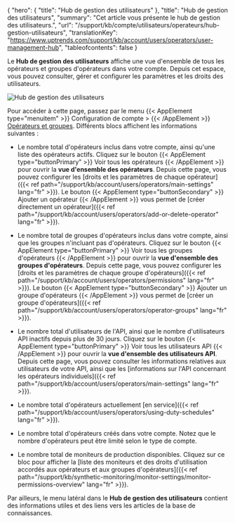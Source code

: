 {
"hero": {
"title": "Hub de gestion des utilisateurs"
},
"title": "Hub de gestion des utilisateurs",
"summary": "Cet article vous présente le hub de gestion des utilisateurs.",
"url": "/support/kb/compte/utilisateurs/operateurs/hub-gestion-utilisateurs",
"translationKey": "https://www.uptrends.com/support/kb/account/users/operators/user-management-hub",
"tableofcontents": false
}

Le **Hub de gestion des utilisateurs** affiche une vue d'ensemble de tous les opérateurs et groupes d'opérateurs dans votre compte. Depuis cet espace, vous pouvez consulter, gérer et configurer les paramètres et les droits des utilisateurs.

![Hub de gestion des utilisateurs](/img/content/scr-user-management-hub.min.png)

Pour accéder à cette page, passez par le menu {{< AppElement type="menuitem" >}} Configuration de compte > {{< /AppElement >}} [Opérateurs et groupes](https://app.uptrends.com/Hubs/UserManagement). Différents blocs affichent les informations suivantes :

- Le nombre total d'opérateurs inclus dans votre compte, ainsi qu'une liste des opérateurs actifs. Cliquez sur le bouton {{< AppElement type="buttonPrimary" >}} Voir tous les opérateurs {{< /AppElement >}} pour ouvrir la **vue d'ensemble des opérateurs**. Depuis cette page, vous pouvez configurer les [droits et les paramètres de chaque opérateur]({{< ref path="/support/kb/account/users/operators/main-settings" lang="fr" >}}). Le bouton {{< AppElement type="buttonSecondary" >}} Ajouter un opérateur {{< /AppElement >}} vous permet de [créer directement un opérateur]({{< ref path="/support/kb/account/users/operators/add-or-delete-operator" lang="fr" >}}).

- Le nombre total de groupes d'opérateurs inclus dans votre compte, ainsi que les groupes n'incluant pas d'opérateurs. Cliquez sur le bouton {{< AppElement type="buttonPrimary" >}} Voir tous les groupes d'opérateurs {{< /AppElement >}} pour ouvrir la **vue d'ensemble des groupes d'opérateurs**. Depuis cette page, vous pouvez configurer les [droits et les paramètres de chaque groupe d'opérateurs]({{< ref path="/support/kb/account/users/operators/permissions" lang="fr" >}}). Le bouton {{< AppElement type="buttonSecondary" >}} Ajouter un groupe d'opérateurs {{< /AppElement >}} vous permet de [créer un groupe d'opérateurs]({{< ref path="/support/kb/account/users/operators/operator-groups" lang="fr" >}}).

- Le nombre total d'utilisateurs de l'API, ainsi que le nombre d'utilisateurs API inactifs depuis plus de 30 jours. Cliquez sur le bouton {{< AppElement type="buttonPrimary" >}} Voir tous les utilisateurs API {{< /AppElement >}} pour ouvrir la **vue d'ensemble des utilisateurs API**. Depuis cette page, vous pouvez consulter les informations relatives aux utilisateurs de votre API, ainsi que les [informations sur l'API concernant les opérateurs individuels]({{< ref path="/support/kb/account/users/operators/main-settings" lang="fr" >}}).

- Le nombre total d'opérateurs actuellement [en service]({{< ref path="/support/kb/account/users/operators/using-duty-schedules" lang="fr" >}}).

- Le nombre total d'opérateurs créés dans votre compte. Notez que le nombre d'opérateurs peut être limité selon le type de compte.

- Le nombre total de moniteurs de production disponibles. Cliquez sur ce bloc pour afficher la [liste des moniteurs et des droits d'utilisation accordés aux opérateurs et aux groupes d'opérateurs]({{< ref path="/support/kb/synthetic-monitoring/monitor-settings/monitor-permissions-overview" lang="fr" >}}).

Par ailleurs, le menu latéral dans le **Hub de gestion des utilisateurs** contient des informations utiles et des liens vers les articles de la base de connaissances.